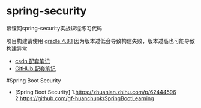 # spring-security
慕课网spring-security实战课程练习代码

项目构建请使用 [gradle 4.8.1](https://services.gradle.org/distributions/gradle-4.8.1-bin.zip)
因为版本过低会导致构建失败，版本过高也可能导致构建异常

- [csdn 配套笔记](https://blog.csdn.net/mr_zhuqiang/article/details/81502354)
- [GitHUb 配套笔记](https://github.com/zq99299/essay-note/blob/master/chapter/imooc/spring_security/index.md)

#Spring Boot Security
- [Spring Boot Security]
1.https://zhuanlan.zhihu.com/p/62444596
2.https://github.com/gf-huanchupk/SpringBootLearning
